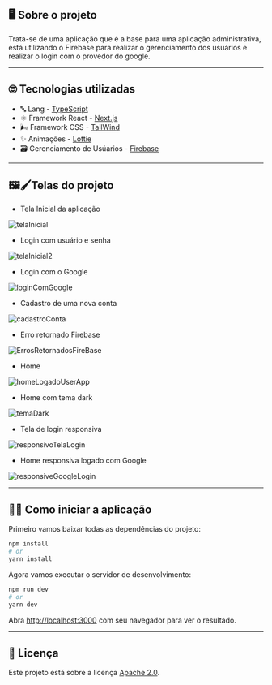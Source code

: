## 🖥 Sobre o projeto

Trata-se de uma aplicação que é a base para uma aplicação administrativa, está utilizando o Firebase para realizar o gerenciamento dos usuários e realizar o login com o provedor do google.

---

## 🤓 Tecnologias utilizadas

-   🔤 Lang - [TypeScript](https://www.typescriptlang.org/)
-   ⚛️ Framework React - [Next.js](https://nextjs.org/)
-   🌬 Framework CSS - [TailWind](https://tailwindcss.com/)
-   ✨ Animações - [Lottie](https://lottiefiles.com/)
-   🗃 Gerenciamento de Usúarios - [Firebase](https://firebase.google.com)

---

## 🖼🖌Telas do projeto

-   Tela Inicial da aplicação

![telaInicial](https://user-images.githubusercontent.com/61207420/207294634-6253df49-144c-476c-8a0b-868987ee1852.png)

-   Login com usuário e senha

![telaInicial2](https://user-images.githubusercontent.com/61207420/207294635-7659831f-202f-4ae7-8c47-538311aa3834.png)

-   Login com o Google

![loginComGoogle](https://user-images.githubusercontent.com/61207420/207294627-aac88cbe-743a-4a63-aa9b-e35f5b7f2e58.png)

-   Cadastro de uma nova conta

![cadastroConta](https://user-images.githubusercontent.com/61207420/207294615-828a8601-aa78-4b05-92a6-b55cf23cf56d.png)

-   Erro retornado Firebase

![ErrosRetornadosFireBase](https://user-images.githubusercontent.com/61207420/207294623-05b40a1a-53d1-474f-b0a2-a81e97a7c4ef.png)

-   Home

![homeLogadoUserApp](https://user-images.githubusercontent.com/61207420/207294625-de7800ff-99a2-4060-96b4-ea3ec8b468dd.png)

-   Home com tema dark

![temaDark](https://user-images.githubusercontent.com/61207420/207294637-8907273b-1acf-4e23-a31b-6ef74af8f2ef.png)

-   Tela de login responsiva

![responsivoTelaLogin](https://user-images.githubusercontent.com/61207420/207294632-c69644d8-1593-4ded-bbbf-1a48399068e6.png)

-   Home responsiva logado com Google

![responsiveGoogleLogin](https://user-images.githubusercontent.com/61207420/207294630-38be6042-2796-49f2-ba7e-a862f0c470bc.png)

---

## 🧑‍💻 Como iniciar a aplicação

Primeiro vamos baixar todas as dependências do projeto:

```bash
npm install
# or
yarn install
```

Agora vamos executar o servidor de desenvolvimento:

```bash
npm run dev
# or
yarn dev
```

Abra [http://localhost:3000](http://localhost:3000) com seu navegador para ver o resultado.

---

## 📃 Licença

Este projeto está sobre a licença [Apache 2.0](LICENSE).
